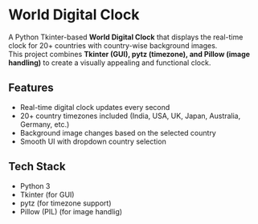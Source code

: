 # World Digital Clock

A Python Tkinter-based **World Digital Clock** that displays the real-time clock for 20+ countries with country-wise background images.  
This project combines **Tkinter (GUI), pytz (timezone), and Pillow (image handling)** to create a visually appealing and functional clock.



## Features
-  Real-time digital clock updates every second  
-  20+ country timezones included (India, USA, UK, Japan, Australia, Germany, etc.)  
-  Background image changes based on the selected country  
-  Smooth UI with dropdown country selection  


## Tech Stack
- Python 3
- Tkinter (for GUI)
- pytz (for timezone support)
- Pillow (PIL) (for image handlig)
